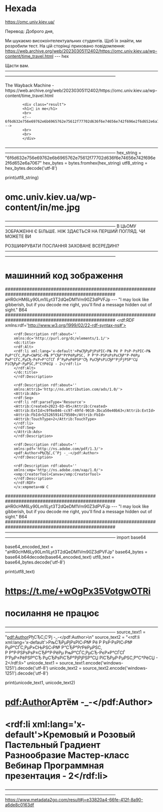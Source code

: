 # Hexada
https://omc.univ.kiev.ua/

<!--
 ___  ________ ________     
|\  \|\     \\_____  \    
\ \  \ \  \|\  \|___/  /|   
 \ \  \ \   ____\  /  / /   
  \ \  \ \  \___| /  /_/  
   \ \__\ \__\   |\________\
    \||\||    \|_______|


Greetings,

We are looking for highly intelligent students. To find them, we have devised a test. There is a message hidden in the webpage: https://web.archive.org/web/20230305112402/https://omc.univ.kiev.ua/wp-content/time_travel.html  ---  hex

Good luck.

-->

Перевод: Доброго дня,

Ми шукаємо високоінтелектуальних студентів. Щоб їх знайти, ми розробили тест. На цій сторінці приховано повідомлення: https://web.archive.org/web/20230305112402/https://omc.univ.kiev.ua/wp-content/time_travel.html --- hex

Щасти вам.
——————————————————————————————————————————————————————————————
<body><!-- BEGIN WAYBACK TOOLBAR INSERT -->
<script>__wm.rw(0);</script>
<div id="wm-ipp-base" lang="en" style="display: block; direction: ltr;">
</div><div id="wm-ipp-print">The Wayback Machine - https://web.archive.org/web/20230305112402/https://omc.univ.kiev.ua/wp-content/time_travel.html</div>
<script type="text/javascript">//<![CDATA[
__wm.bt(700,27,25,2,"web","https://omc.univ.kiev.ua/wp-content/time_travel.html","20230305112402",1996,"/_static/",["/_static/css/banner-styles.css?v=S1zqJCYt","/_static/css/iconochive.css?v=qtvMKcIJ"], false);
  __wm.rw(1);
//]]></script>
<!-- END WAYBACK TOOLBAR INSERT -->
 
            <div class="result">
            <h1>🔐 in me</h1>
            <br>
            <!-- 6f6d632e756e69762e6b6965762e75612f77702d636f6e74656e742f696e2f6d652e6a7067 -->
            <br>
            <br>
            </div>   
</body>
——————————————————————————————————————————————————————————————
hex_string = "6f6d632e756e69762e6b6965762e75612f77702d636f6e74656e742f696e2f6d652e6a7067"
hex_bytes = bytes.fromhex(hex_string)
utf8_string = hex_bytes.decode('utf-8')

print(utf8_string)

# omc.univ.kiev.ua/wp-content/in/me.jpg
——————————————————————————————————————————————————————————————
В ЦЬОМУ ЗОБРАЖЕННІ Є БІЛЬШЕ.
НІЖ ЗДАЄТЬСЯ НА ПЕРШИЙ ПОГЛЯД. ЧИ МОЖЕТЕ ВИ

РОЗШИФРУВАТИ ПОСЛАННЯ
ЗАХОВАНЕ ВСЕРЕДИНІ?
——————————————————————————————————————————————————————————————
# машинний код зображення

#################################################################################################
aHR0cHM6Ly90Lm1lLyt3T2dQeDM1Vm90Z3dPVFJp --- "I may look like gibberish, but if you decode me right, you'll find a message hidden out of sight." B64
#################################################################################################
        <rdf:RDF xmlns:rdf='http://www.w3.org/1999/02/22-rdf-syntax-ns#'>

        <rdf:Description rdf:about=''
        xmlns:dc='http://purl.org/dc/elements/1.1/'>
        <dc:title>
        <rdf:Alt>
        <rdf:li xml:lang='x-default'>РљСЂРµРјРѕРІС‹Р№ Рё Р РѕР·РѕРІС‹Р№ РџР°СЃС‚РµР»СЊРЅС‹Р№ Р“СЂР°РґРёРµРЅС‚ Р Р°Р·РЅРѕРѕР±СЂР°Р·РёРµ РњР°СЃС‚РµСЂ-РєР»Р°СЃСЃ Р’РµР±РёРЅР°СЂ РџСЂРѕРіСЂР°РјРјРЅР°СЏ РїСЂРµР·РµРЅС‚Р°С†РёСЏ - 2</rdf:li>
        </rdf:Alt>
        </dc:title>
        </rdf:Description>

        <rdf:Description rdf:about=''
        xmlns:Attrib='http://ns.attribution.com/ads/1.0/'>
        <Attrib:Ads>
        <rdf:Seq>
        <rdf:li rdf:parseType='Resource'>
        <Attrib:Created>2023-03-05</Attrib:Created>
        <Attrib:ExtId>c9f6e846-cc97-49fd-9010-3bca50e40b63</Attrib:ExtId>
        <Attrib:FbId>525265914179580</Attrib:FbId>
        <Attrib:TouchType>2</Attrib:TouchType>
        </rdf:li>
        </rdf:Seq>
        </Attrib:Ads>
        </rdf:Description>

        <rdf:Description rdf:about=''
        xmlns:pdf='http://ns.adobe.com/pdf/1.3/'>
        <pdf:Author>РђСЂС‚С‘Рј -_-</pdf:Author>
        </rdf:Description>

        <rdf:Description rdf:about=''
        xmlns:xmp='http://ns.adobe.com/xap/1.0/'>
        <xmp:CreatorTool>Canva</xmp:CreatorTool>
        </rdf:Description>
        </rdf:RDF>
        </x:xmpmeta>яЫ C               
 
#################################################################################################
aHR0cHM6Ly90Lm1lLyt3T2dQeDM1Vm90Z3dPVFJp --- "I may look like gibberish, but if you decode me right, you'll find a message hidden out of sight." B64
#################################################################################################
——————————————————————————————————————————————————————————————
import base64

base64_encoded_text = "aHR0cHM6Ly90Lm1lLyt3T2dQeDM1Vm90Z3dPVFJp"
base64_bytes = base64.b64decode(base64_encoded_text)
utf8_text = base64_bytes.decode('utf-8')

print(utf8_text)

# https://t.me/+wOgPx35VotgwOTRi
# посилання не працює
——————————————————————————————————————————————————————————————
source_text1 = "<pdf:Author>РђСЂС‚С‘Рј -_-</pdf:Author>\n"
source_text2 = "<rdf:li xml:lang='x-default'>РљСЂРµРјРѕРІС‹Р№ Рё Р РѕР·РѕРІС‹Р№ РџР°СЃС‚РµР»СЊРЅС‹Р№ Р“СЂР°РґРёРµРЅС‚ Р Р°Р·РЅРѕРѕР±СЂР°Р·РёРµ РњР°СЃС‚РµСЂ-РєР»Р°СЃСЃ Р’РµР±РёРЅР°СЂ РџСЂРѕРіСЂР°РјРјРЅР°СЏ РїСЂРµР·РµРЅС‚Р°С†РёСЏ - 2</rdf:li>"
unicode_text1 = source_text1.encode('windows-1251').decode('utf-8')
unicode_text2 = source_text2.encode('windows-1251').decode('utf-8')

print(unicode_text1, unicode_text2)

# <pdf:Author>Артём -_-</pdf:Author>
# <rdf:li xml:lang='x-default'>Кремовый и Розовый Пастельный Градиент Разнообразие Мастер-класс Вебинар Программная презентация - 2</rdf:li>
——————————————————————————————————————————————————————————————
https://www.metadata2go.com/result#j=e33820a4-66fe-412f-8a90-a6de8c0163df
